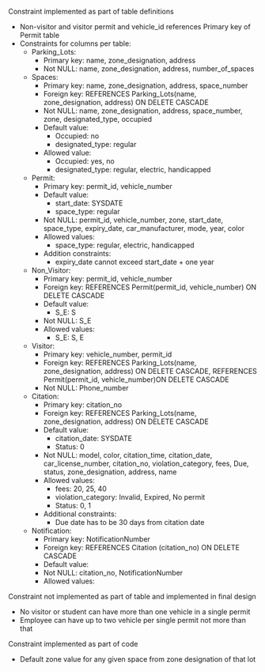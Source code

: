 Constraint implemented as part of table definitions
- Non-visitor and visitor permit and vehicle_id references Primary key of Permit table
- Constraints for columns per table:
  - Parking_Lots:
    - Primary key: name, zone_designation, address
    - Not NULL: name, zone_designation, address, number_of_spaces
  - Spaces:
    - Primary key: name, zone_designation, address, space_number
    - Foreign key: REFERENCES Parking_Lots(name, zone_designation, address) ON DELETE CASCADE
    - Not NULL: name, zone_designation, address, space_number, zone, designated_type, occupied
    - Default value:
      - Occupied: no
      - designated_type: regular
    - Allowed value:
      - Occupied: yes, no
      - designated_type: regular, electric, handicapped
  - Permit:
    - Primary key: permit_id, vehicle_number
    - Default value:
      - start_date: SYSDATE
      - space_type: regular
    - Not NULL: permit_id, vehicle_number, zone, start_date, space_type, expiry_date, car_manufacturer, mode, year, color
    - Allowed values:
      - space_type: regular, electric, handicapped
    - Addition constraints:
      - expiry_date cannot exceed start_date + one year
  - Non_Visitor:
    - Primary key: permit_id, vehicle_number
    - Foreign key: REFERENCES Permit(permit_id, vehicle_number) ON DELETE CASCADE
    - Default value: 
      - S_E: S
    - Not NULL: S_E
    - Allowed values:
      - S_E: S, E
  - Visitor:
    - Primary key: vehicle_number, permit_id
    - Foreign key: REFERENCES Parking_Lots(name, zone_designation, address) ON DELETE CASCADE, REFERENCES Permit(permit_id, vehicle_number)ON DELETE CASCADE
    - Not NULL: Phone_number
  - Citation:
    - Primary key: citation_no
    - Foreign key: REFERENCES Parking_Lots(name, zone_designation, address) ON DELETE CASCADE
    - Default value:
      - citation_date: SYSDATE
      - Status: 0
    - Not NULL: model, color, citation_time, citation_date, car_license_number, citation_no, violation_category, fees, Due, status, zone_designation, address, name
    - Allowed values: 
      - fees: 20, 25, 40
      - violation_category: Invalid, Expired, No permit
      - Status: 0, 1
    - Additional constraints:
      - Due date has to be 30 days from citation date
  - Notification:
    - Primary key: NotificationNumber
    - Foreign key: REFERENCES Citation (citation_no) ON DELETE CASCADE
    - Default value:
    - Not NULL: citation_no, NotificationNumber
    - Allowed values:

Constraint not implemented as part of table and implemented in final design
- No visitor or student can have more than one vehicle in a single permit
- Employee can have up to two vehicle per single permit not more than that 

Constraint implemented as part of code
- Default zone value for any given space from zone designation of that lot

